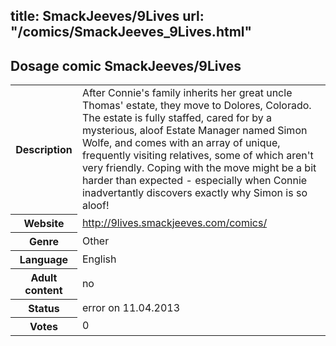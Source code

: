 title: SmackJeeves/9Lives
url: "/comics/SmackJeeves_9Lives.html"
---
Dosage comic SmackJeeves/9Lives
-----------------------------------------

<table class="comicinfo">
<tr>
<th>Description</th><td>After Connie's family inherits her great uncle Thomas' estate, they move to Dolores, Colorado. The estate is fully staffed, cared for by a mysterious, aloof Estate Manager named Simon Wolfe, and comes with an array of unique, frequently visiting relatives, some of which aren't very friendly. Coping with the move might be a bit harder than expected - especially when Connie inadvertantly discovers exactly why Simon is so aloof!</td>
</tr>
<tr>
<th>Website</th><td><a href="http://9lives.smackjeeves.com/comics/">http://9lives.smackjeeves.com/comics/</a></td>
</tr>
<tr>
<th>Genre</th><td>Other</td>
</tr>
<tr>
<th>Language</th><td>English</td>
</tr>
<tr>
<th>Adult content</th><td>no</td>
</tr>
<tr>
<th>Status</th><td>error on 11.04.2013</td>
</tr>
<tr>
<th>Votes</th><td>0</div></td>
</tr>
</table>
